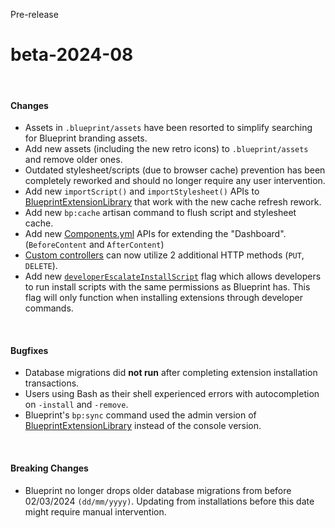 <span class="badge bg-warning-subtle border border-warning-subtle text-warning-emphasis rounded-pill"><i class="bi bi-binoculars-fill"></i> Pre-release</span>
# beta-2024-08
<br/>

#### Changes
- Assets in `.blueprint/assets` have been resorted to simplify searching for Blueprint branding assets.
- Add new assets (including the new retro icons) to `.blueprint/assets` and remove older ones.
- Outdated stylesheet/scripts (due to browser cache) prevention has been completely reworked and should no longer require any user intervention.
- Add new `importScript()` and `importStylesheet()` APIs to [BlueprintExtensionLibrary](?page=documentation/$blueprint) that work with the new cache refresh rework.
- Add new `bp:cache` artisan command to flush script and stylesheet cache.
- Add new [Components.yml](?page=documentation/componentsyml) APIs for extending the "Dashboard". (`BeforeContent` and `AfterContent`)
- [Custom controllers](?page=developing-extensions/Custom-controllers) can now utilize 2 additional HTTP methods (`PUT`, `DELETE`).
- Add new [`developerEscalateInstallScript`](?page=documentation/flags) flag which allows developers to run install scripts with the same permissions as Blueprint has. This flag will only function when installing extensions through developer commands.

<br/>

#### Bugfixes
- Database migrations did **not run** after completing extension installation transactions.
- Users using Bash as their shell experienced errors with autocompletion on `-install` and `-remove`.
- Blueprint's `bp:sync` command used the admin version of [BlueprintExtensionLibrary](?page=documentation/$blueprint) instead of the console version.

<br/>

#### Breaking Changes
- Blueprint no longer drops older database migrations from before 02/03/2024 `(dd/mm/yyyy)`. Updating from installations before this date might require manual intervention.